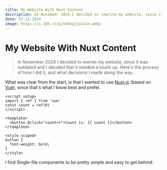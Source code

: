 ```yaml
---
title: My Website With Nuxt Content
description: In November 2024 I decided to rewrite my website, since it was outdated and I decided that it needed a touch up. Here's the process of how I did it, and what decisions I made along the way.
date: 23.11.2024
image: https://i.ibb.co/pJSd4kg/jassin.webp
---
```


# My Website With Nuxt Content

> In November 2024 I decided to rewrite my website, since it was outdated and I decided that it needed a touch up. Here's the process of how I did it, and what decisions I made along the way.

What was clear from the start, is that I wanted to use [Nuxt.js](https://nuxt.com/) (based on [Vue](https://vuejs.org)), since that's what I know best and prefer.

```vue [page.vue]
<script setup>
import { ref } from 'vue'
const count = ref(0)
</script>

<template>
  <button @click="count++">Count is: {{ count }}</button>
</template>

<style scoped>
button {
  font-weight: bold;
}
</style>
```

I find Single-file components to be pretty simple and easy to get behind.
